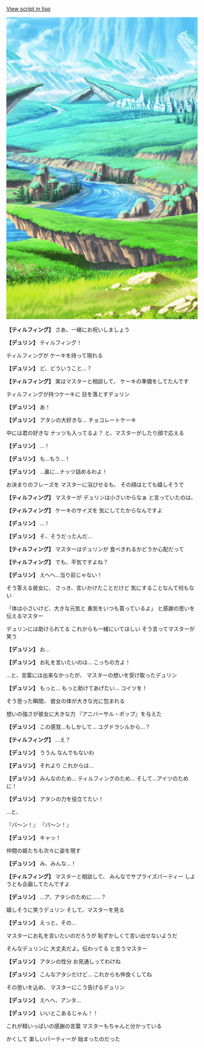[View script in lisp](../scripts/20281123.txt)

![plain.png](../images/backgrounds/plain.png)

**【ティルフィング】**
さあ、一緒にお祝いしましょう

**【デュリン】**
ティルフィング！

ティルフィングが
ケーキを持って現れる

**【デュリン】**
ど、どういうこと…？

**【ティルフィング】**
実はマスターと相談して、
ケーキの準備をしてたんです

ティルフィングが持つケーキに
目を落とすデュリン

**【デュリン】**
あ！

**【デュリン】**
アタシの大好きな…
チョコレートケーキ

中には君の好きな
ナッツも入ってるよ？
と、マスターがしたり顔で応える

**【デュリン】**
…！

**【デュリン】**
も…もう…！

**【デュリン】**
…鼻に…ナッツ詰めるわよ！

お決まりのフレーズを
マスターに浴びせるも、
その顔はとても嬉しそうで

**【ティルフィング】**
マスターが
デュリンは小さいからなぁ
と言っていたのは、

**【ティルフィング】**
ケーキのサイズを
気にしてたからなんですよ

**【デュリン】**
…！

**【デュリン】**
そ、そうだったんだ…

**【ティルフィング】**
マスターはデュリンが
食べきれるかどうか心配だって

**【ティルフィング】**
でも、平気ですよね？

**【デュリン】**
えへへ…当り前じゃない！

そう答える彼女に、
さっき、言いかけたことだけど
気にすることなんて何もない

「体は小さいけど、大きな元気と
勇気をいつも貰っているよ」
と感謝の思いを伝えるマスター

デュリンには助けられてる
これからも一緒にいてほしい
そう言ってマスターが笑う

**【デュリン】**
お…

**【デュリン】**
お礼を言いたいのは…
こっちの方よ！

…と、言葉には出来なかったが、
マスターの想いを受け取ったデュリン

**【デュリン】**
もっと…
もっと助けてあげたい…
コイツを！

そう思った瞬間、
彼女の体が大きな光に包まれる

想いの強さが彼女に大きな力
『アニバーサル・ポップ』を与えた

**【デュリン】**
この感覚…もしかして…
ユグドラシルから…？

**【ティルフィング】**
…え？

**【デュリン】**
ううん
なんでもないわ

**【デュリン】**
それより
これからは…

**【デュリン】**
みんなのため…
ティルフィングのため…
そして…アイツのために！

**【デュリン】**
アタシの力を役立てたい！

…と、

『パ～ン！』
『パ～ン！』

**【デュリン】**
キャッ！

仲間の姫たちも次々に姿を現す

**【デュリン】**
み、みんな…！

**【ティルフィング】**
マスターと相談して、
みんなでサプライズパーティー
しようとも企画してたんですよ

**【デュリン】**
…ア、アタシのために……？

嬉しそうに笑うデュリン
そして、マスターを見る

**【デュリン】**
えっと、その…

マスターにお礼を言いたいのだろうが
恥ずかしくて言い出せないようだ

そんなデュリンに
大丈夫だよ。伝わってる
と言うマスター

**【デュリン】**
アタシの性分
お見通しってわけね

**【デュリン】**
こんなアタシだけど…
これからも仲良くしてね

その思いを込め、
マスターにこう告げるデュリン

**【デュリン】**
えへへ、アンタ…

**【デュリン】**
いいとこあるじゃん！！

これが精いっぱいの感謝の言葉
マスターもちゃんと分かっている

かくして
楽しいパーティーが
始まったのだった
